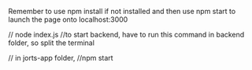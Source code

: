Remember to use npm install if not installed and then use npm start to launch the page onto localhost:3000

// node index.js 
//to start backend, have to run this command in backend folder, so split the terminal

// in jorts-app folder, 
//npm start
